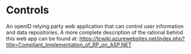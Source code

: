 # Controls
An openID relying party web application that can control user information and data repositories.
A more complete description of the rational behind this web app can be found at: https://tcwiki.azurewebsites.net/index.php?title=Compliant_Implementation_of_RP_on_ASP.NET
